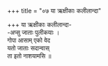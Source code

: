 +++
title = "०७ या ऋक्षीकाः कलीलान्दा"

+++
या ऋक्षीकाः कलीलान्दा-  
-अप्सु जाताः पुलीकयाः ।  
गोपा आसाम् एको वेद  
यतो जाताः सदान्वास्  
ता इतो नाशयामसि ॥